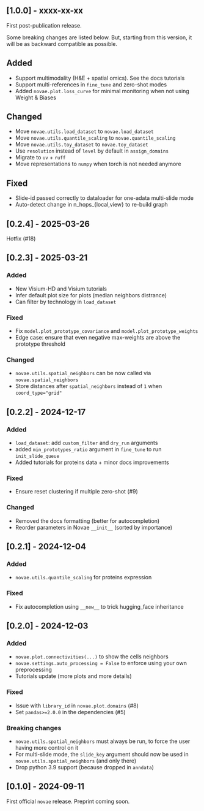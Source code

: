 ## [1.0.0] - xxxx-xx-xx

First post-publication release.

Some breaking changes are listed below. But, starting from this version, it will be as backward compatible as possible.

## Added
- Support multimodality (H&E + spatial omics). See the docs tutorials
- Support multi-references in `fine_tune` and zero-shot modes
- Added `novae.plot.loss_curve` for minimal monitoring when not using Weight & Biases

## Changed
- Move `novae.utils.load_dataset` to `novae.load_dataset`
- Move `novae.utils.quantile_scaling` to `novae.quantile_scaling`
- Move `novae.utils.toy_dataset` to `novae.toy_dataset`
- Use `resolution` instead of `level` by default in `assign_domains`
- Migrate to `uv` + `ruff`
- Move representations to `numpy` when torch is not needed anymore

## Fixed
- Slide-id passed correctly to dataloader for one-adata multi-slide mode
- Auto-detect change in n_hops_{local,view} to re-build graph

## [0.2.4] - 2025-03-26

Hotfix (#18)

## [0.2.3] - 2025-03-21

### Added
- New Visium-HD and Visium tutorials
- Infer default plot size for plots (median neighbors distrance)
- Can filter by technology in `load_dataset`

### Fixed
- Fix `model.plot_prototype_covariance` and `model.plot_prototype_weights`
- Edge case: ensure that even negative max-weights are above the prototype threshold

### Changed
- `novae.utils.spatial_neighbors` can be now called via `novae.spatial_neighbors`
- Store distances after `spatial_neighbors` instead of `1` when `coord_type="grid"`

## [0.2.2] - 2024-12-17

### Added
- `load_dataset`: add `custom_filter` and `dry_run` arguments
- added `min_prototypes_ratio` argument in `fine_tune` to run `init_slide_queue`
- Added tutorials for proteins data + minor docs improvements

### Fixed
- Ensure reset clustering if multiple zero-shot (#9)

### Changed
- Removed the docs formatting (better for autocompletion)
- Reorder parameters in Novae `__init__` (sorted by importance)

## [0.2.1] - 2024-12-04

### Added
- `novae.utils.quantile_scaling` for proteins expression

### Fixed
- Fix autocompletion using `__new__` to trick hugging_face inheritance


## [0.2.0] - 2024-12-03

### Added

- `novae.plot.connectivities(...)` to show the cells neighbors
- `novae.settings.auto_processing = False` to enforce using your own preprocessing
- Tutorials update (more plots and more details)

### Fixed

- Issue with `library_id` in `novae.plot.domains` (#8)
- Set `pandas>=2.0.0` in the dependencies (#5)

### Breaking changes

- `novae.utils.spatial_neighbors` must always be run, to force the user having more control on it
- For multi-slide mode, the `slide_key` argument should now be used in `novae.utils.spatial_neighbors` (and only there)
- Drop python 3.9 support (because dropped in `anndata`)

## [0.1.0] - 2024-09-11

First official `novae` release. Preprint coming soon.
